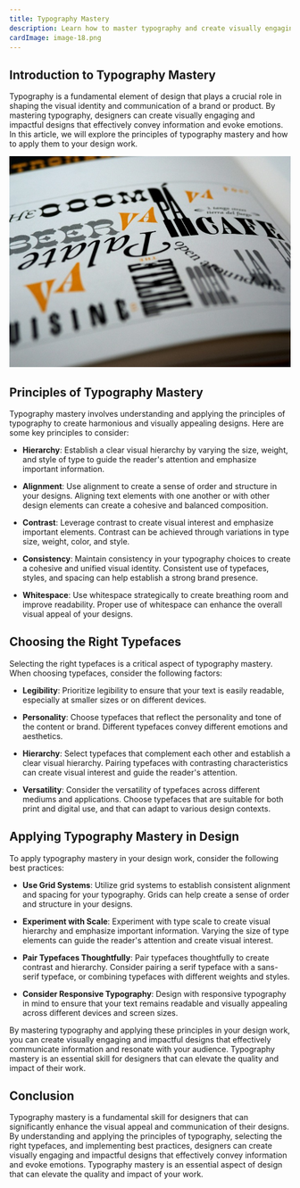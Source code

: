 ```yaml
---
title: Typography Mastery
description: Learn how to master typography and create visually engaging designs.
cardImage: image-18.png
---
```


## Introduction to Typography Mastery

Typography is a fundamental element of design that plays a crucial role in shaping the visual identity and communication of a brand or product. By mastering typography, designers can create visually engaging and impactful designs that effectively convey information and evoke emotions. In this article, we will explore the principles of typography mastery and how to apply them to your design work.

![Stock image](/assets/images/image-18.png)

## Principles of Typography Mastery

Typography mastery involves understanding and applying the principles of typography to create harmonious and visually appealing designs. Here are some key principles to consider:

- **Hierarchy**: Establish a clear visual hierarchy by varying the size, weight, and style of type to guide the reader's attention and emphasize important information.

- **Alignment**: Use alignment to create a sense of order and structure in your designs. Aligning text elements with one another or with other design elements can create a cohesive and balanced composition.

- **Contrast**: Leverage contrast to create visual interest and emphasize important elements. Contrast can be achieved through variations in type size, weight, color, and style.

- **Consistency**: Maintain consistency in your typography choices to create a cohesive and unified visual identity. Consistent use of typefaces, styles, and spacing can help establish a strong brand presence.

- **Whitespace**: Use whitespace strategically to create breathing room and improve readability. Proper use of whitespace can enhance the overall visual appeal of your designs.

## Choosing the Right Typefaces

Selecting the right typefaces is a critical aspect of typography mastery. When choosing typefaces, consider the following factors:

- **Legibility**: Prioritize legibility to ensure that your text is easily readable, especially at smaller sizes or on different devices.

- **Personality**: Choose typefaces that reflect the personality and tone of the content or brand. Different typefaces convey different emotions and aesthetics.

- **Hierarchy**: Select typefaces that complement each other and establish a clear visual hierarchy. Pairing typefaces with contrasting characteristics can create visual interest and guide the reader's attention.

- **Versatility**: Consider the versatility of typefaces across different mediums and applications. Choose typefaces that are suitable for both print and digital use, and that can adapt to various design contexts.

## Applying Typography Mastery in Design

To apply typography mastery in your design work, consider the following best practices:

- **Use Grid Systems**: Utilize grid systems to establish consistent alignment and spacing for your typography. Grids can help create a sense of order and structure in your designs.

- **Experiment with Scale**: Experiment with type scale to create visual hierarchy and emphasize important information. Varying the size of type elements can guide the reader's attention and create visual interest.

- **Pair Typefaces Thoughtfully**: Pair typefaces thoughtfully to create contrast and hierarchy. Consider pairing a serif typeface with a sans-serif typeface, or combining typefaces with different weights and styles.

- **Consider Responsive Typography**: Design with responsive typography in mind to ensure that your text remains readable and visually appealing across different devices and screen sizes.

By mastering typography and applying these principles in your design work, you can create visually engaging and impactful designs that effectively communicate information and resonate with your audience. Typography mastery is an essential skill for designers that can elevate the quality and impact of their work.

## Conclusion

Typography mastery is a fundamental skill for designers that can significantly enhance the visual appeal and communication of their designs. By understanding and applying the principles of typography, selecting the right typefaces, and implementing best practices, designers can create visually engaging and impactful designs that effectively convey information and evoke emotions. Typography mastery is an essential aspect of design that can elevate the quality and impact of your work.
